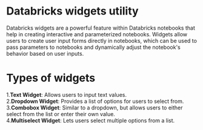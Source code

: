 # Databricks widgets utility
Databricks widgets are a powerful feature within Databricks notebooks that help in creating interactive and parameterized notebooks.
Widgets allow users to create user input forms directly in notebooks, which can be used to pass parameters to notebooks and dynamically adjust the notebook's behavior based on user inputs.

# Types of widgets
1.**Text Widget**: Allows users to input text values.<br>
2.**Dropdown Widget**: Provides a list of options for users to select from.<br>
3.**Combobox Widget**: Similar to a dropdown, but allows users to either select from the list or enter their own value.<br>
4.**Multiselect Widget**: Lets users select multiple options from a list.
